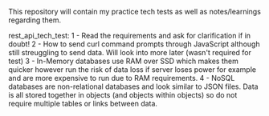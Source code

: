 This repository will contain my practice tech tests as well as notes/learnings regarding them.

rest_api_tech_test:
  1 - Read the requirements and ask for clarification if in doubt!
  2 - How to send curl command prompts through JavaScript although still streuggling to send data. Will look into more later (wasn't required for test)
  3 - In-Memory databases use RAM over SSD which makes them quicker however run the risk of data loss if server loses power for example and are more expensive to run due to RAM requirements.
  4 - NoSQL databases are non-relational databases and look similar to JSON files. Data is all stored together in objects (and objects within objects) so do not require multiple tables or links between data.

